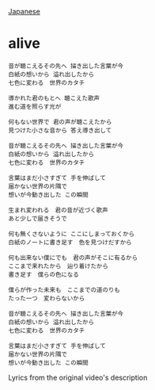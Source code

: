 [Japanese](https://lyricstranslate.com/en/ichinose-lupo-alive-lyrics)
# alive
```
音が聴こえるその先へ 描き出した言葉が今
白紙の想いから 溢れ出したから
七色に変わる　世界のカタチ

導かれた君のもとへ 聴こえた歌声
進む道を照らす光が

何もない世界で 君の声が聴こえたから
見つけた小さな音から 答え導き出して

音が聴こえるその先へ 描き出した言葉が今
白紙の想いから 溢れ出したから
七色に変わる　世界のカタチ

言葉はまだ小さすぎて 手を伸ばして
届かない世界の片隅で
想いが今動き出した この瞬間

生まれ変われる　君の音が近づく歌声
あと少しで届きそうで

何も無くさないように ここにしまっておくから
白紙のノートに書き足す　色を見つけだすから

何も出来ない僕にでも　君の声がそこに有るから
ここまで来れたから　辿り着けたから
書き足す　僕らの色になる

僕らが作った未来も　ここまでの道のりも
たった一つ　変わらないから

音が聴こえるその先へ 描き出した言葉が今
白紙の想いから 溢れ出したから
七色に変わる　世界のカタチ

言葉はまだ小さすぎて 手を伸ばして
届かない世界の片隅で
想いが今動き出した この瞬間
```

Lyrics from the original video's description